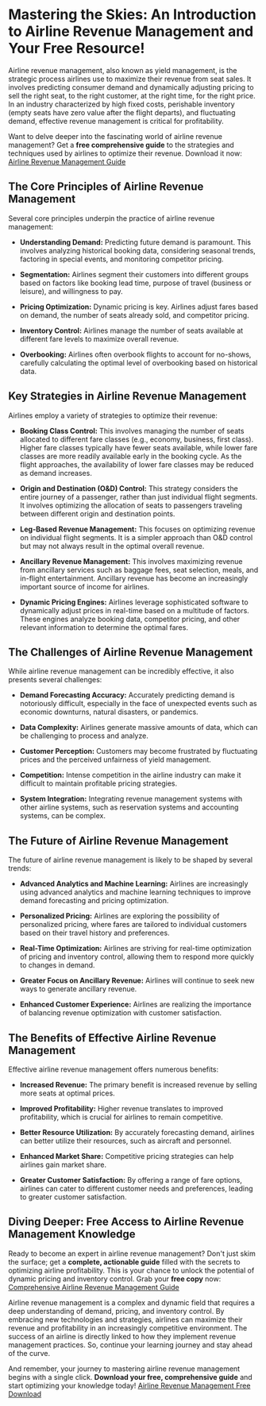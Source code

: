 # Mastering the Skies: An Introduction to Airline Revenue Management and Your Free Resource!

Airline revenue management, also known as yield management, is the strategic process airlines use to maximize their revenue from seat sales. It involves predicting consumer demand and dynamically adjusting pricing to sell the right seat, to the right customer, at the right time, for the right price. In an industry characterized by high fixed costs, perishable inventory (empty seats have zero value after the flight departs), and fluctuating demand, effective revenue management is critical for profitability.

Want to delve deeper into the fascinating world of airline revenue management? Get a **free comprehensive guide** to the strategies and techniques used by airlines to optimize their revenue. Download it now: [Airline Revenue Management Guide](https://udemywork.com/revenue-management-for-airlines)

## The Core Principles of Airline Revenue Management

Several core principles underpin the practice of airline revenue management:

*   **Understanding Demand:** Predicting future demand is paramount. This involves analyzing historical booking data, considering seasonal trends, factoring in special events, and monitoring competitor pricing.

*   **Segmentation:** Airlines segment their customers into different groups based on factors like booking lead time, purpose of travel (business or leisure), and willingness to pay.

*   **Pricing Optimization:** Dynamic pricing is key. Airlines adjust fares based on demand, the number of seats already sold, and competitor pricing.

*   **Inventory Control:** Airlines manage the number of seats available at different fare levels to maximize overall revenue.

*   **Overbooking:** Airlines often overbook flights to account for no-shows, carefully calculating the optimal level of overbooking based on historical data.

## Key Strategies in Airline Revenue Management

Airlines employ a variety of strategies to optimize their revenue:

*   **Booking Class Control:** This involves managing the number of seats allocated to different fare classes (e.g., economy, business, first class). Higher fare classes typically have fewer seats available, while lower fare classes are more readily available early in the booking cycle. As the flight approaches, the availability of lower fare classes may be reduced as demand increases.

*   **Origin and Destination (O&D) Control:** This strategy considers the entire journey of a passenger, rather than just individual flight segments. It involves optimizing the allocation of seats to passengers traveling between different origin and destination points.

*   **Leg-Based Revenue Management:** This focuses on optimizing revenue on individual flight segments. It is a simpler approach than O&D control but may not always result in the optimal overall revenue.

*   **Ancillary Revenue Management:** This involves maximizing revenue from ancillary services such as baggage fees, seat selection, meals, and in-flight entertainment. Ancillary revenue has become an increasingly important source of income for airlines.

*   **Dynamic Pricing Engines:** Airlines leverage sophisticated software to dynamically adjust prices in real-time based on a multitude of factors. These engines analyze booking data, competitor pricing, and other relevant information to determine the optimal fares.

## The Challenges of Airline Revenue Management

While airline revenue management can be incredibly effective, it also presents several challenges:

*   **Demand Forecasting Accuracy:** Accurately predicting demand is notoriously difficult, especially in the face of unexpected events such as economic downturns, natural disasters, or pandemics.

*   **Data Complexity:** Airlines generate massive amounts of data, which can be challenging to process and analyze.

*   **Customer Perception:** Customers may become frustrated by fluctuating prices and the perceived unfairness of yield management.

*   **Competition:** Intense competition in the airline industry can make it difficult to maintain profitable pricing strategies.

*   **System Integration:** Integrating revenue management systems with other airline systems, such as reservation systems and accounting systems, can be complex.

## The Future of Airline Revenue Management

The future of airline revenue management is likely to be shaped by several trends:

*   **Advanced Analytics and Machine Learning:** Airlines are increasingly using advanced analytics and machine learning techniques to improve demand forecasting and pricing optimization.

*   **Personalized Pricing:** Airlines are exploring the possibility of personalized pricing, where fares are tailored to individual customers based on their travel history and preferences.

*   **Real-Time Optimization:** Airlines are striving for real-time optimization of pricing and inventory control, allowing them to respond more quickly to changes in demand.

*   **Greater Focus on Ancillary Revenue:** Airlines will continue to seek new ways to generate ancillary revenue.

*   **Enhanced Customer Experience:** Airlines are realizing the importance of balancing revenue optimization with customer satisfaction.

## The Benefits of Effective Airline Revenue Management

Effective airline revenue management offers numerous benefits:

*   **Increased Revenue:** The primary benefit is increased revenue by selling more seats at optimal prices.

*   **Improved Profitability:** Higher revenue translates to improved profitability, which is crucial for airlines to remain competitive.

*   **Better Resource Utilization:** By accurately forecasting demand, airlines can better utilize their resources, such as aircraft and personnel.

*   **Enhanced Market Share:** Competitive pricing strategies can help airlines gain market share.

*   **Greater Customer Satisfaction:** By offering a range of fare options, airlines can cater to different customer needs and preferences, leading to greater customer satisfaction.

## Diving Deeper: Free Access to Airline Revenue Management Knowledge

Ready to become an expert in airline revenue management? Don't just skim the surface; get a **complete, actionable guide** filled with the secrets to optimizing airline profitability. This is your chance to unlock the potential of dynamic pricing and inventory control. Grab your **free copy** now: [Comprehensive Airline Revenue Management Guide](https://udemywork.com/revenue-management-for-airlines)

Airline revenue management is a complex and dynamic field that requires a deep understanding of demand, pricing, and inventory control. By embracing new technologies and strategies, airlines can maximize their revenue and profitability in an increasingly competitive environment. The success of an airline is directly linked to how they implement revenue management practices. So, continue your learning journey and stay ahead of the curve.

And remember, your journey to mastering airline revenue management begins with a single click.  **Download your free, comprehensive guide** and start optimizing your knowledge today! [Airline Revenue Management Free Download](https://udemywork.com/revenue-management-for-airlines)

